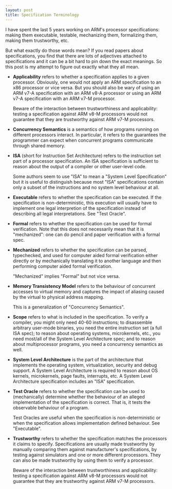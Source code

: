 ```yaml
---
layout: post
title: Specification Terminology
---
```


I have spent the last 5 years working on ARM's processor specifications:
making them executable, testable, mechanizing them, formalizing them,
making them trustworthy, etc.

But what exactly do those words mean?  If you read papers about
specifications, you find that there are lots of adjectives
attached to specifications and it can be a bit hard to pin down
the exact meanings.
So this post is my attempt to figure out exactly what they all mean.

* **Applicability**
    refers to whether a specification applies to a given processor.
    Obviously, one would not apply an ARM specification to an x86
    processor or vice versa.  But you should also be wary of using
    an ARM v7-A specification with an ARM v8-A processor or
    using an ARM v7-A specification with an ARM v7-M processor.

    Beware of the interaction between trustworthiness and applicability:
    testing a specification against ARM v8-M processors would not guarantee
    that they are trustworthy against ARM v7-M processors.

* **Concurrency Semantics**
    is a semantics of how programs running on different
    processors interact.  In particular, it refers to the
    guarantees the programmer can expect when concurrent programs
    communicate through shared memory.

* **ISA** (short for Instruction Set Architecture)
    refers to the instruction set part of a processor specification.
    An ISA specification is sufficient to reason about the output
    of a compiler or other user-level code.

    Some authors seem to use "ISA" to mean a "System Level Specification"
    but it is useful to distinguish because most "ISA" specifications
    contain only a subset of the instructions and no
    system level behaviour at all.

* **Executable**
    refers to whether the specification can be executed.
    If the specification is non-deterministic, this execution
    will usually have to implement one legal interpretion
    of the specification instead of describing all legal
    interpretations.
    See "Test Oracle".

* **Formal**
    refers to whether the specification can be used for formal
    verification.
    Note that this does not necessarily mean that it is "mechanized":
    one can do pencil and paper verification with a formal spec.

* **Mechanized**
    refers to whether the specification can be parsed, typechecked,
    and used for computer aided formal verification either directly
    or by mechanically translating it to another language and
    then performing computer aided formal verification.

    "Mechanized" implies "Formal" but not vice versa.

* **Memory Transistency Model**
    refers to the behaviour of concurrent accesses to virtual memory
    and captures the impact of aliasing caused by the virtual to physical
    address mapping.

    This is a generalization of "Concurrency Semantics".

* **Scope**
    refers to what is included in the specification.
    To verify a compiler, you might only need 40-60 instructions;
    to disassemble arbitrary user-mode binaries, you need
    the entire instruction set (a full ISA spec); to reason
    about operating systems, microkernels, etc., you need
    most/all of the System Level Architecture spec; and
    to reason about multiprocessor programs, you need
    a concurrency semantics as well.

* **System Level Architecture**
    is the part of the architecture that implements the
    operating system, virtualization, security and debug support.
    A System Level Architecture is required to reason
    about OS kernels, microkernels, page faults, interrupts, etc.
    A System Level Architecture specification includes
    an "ISA" specification.

* **Test Oracle**
    refers to whether the specification can be used to (mechanically)
    determine whether the behaviour of an alleged implementation of
    the specification is correct.
    That is, it tests the observable behaviour of a program.

    Test Oracles are useful when the specification is non-deterministic
    or when the specification allows implementation defined behaviour.
    See "Executable".

* **Trustworthy**
    refers to whether the specification matches the processors
    it claims to specify.  Specifications are usually made trustworthy
    by manually comparing them against manufacturer's specifications,
    by testing against simulators and one or more different
    processors.  They can also be made trustworthy by using them
    to verify a processor.

    Beware of the interaction between trustworthiness and applicability:
    testing a specification against ARM v8-M processors would not guarantee
    that they are trustworthy against ARM v7-M processors.

